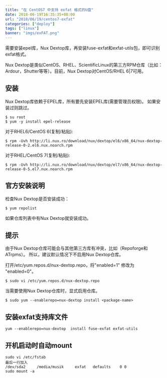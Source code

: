 ```yaml
---
title: "在 CentOS7 中支持 exfat 格式的U盘"
date: 2018-06-19T16:35:35+08:00
url: "2018/06/19/centos7-exfat"
categories: ["deploy"]
tags: ["linux"]
banner: "imgs/exFAT.png"
---
```


需要安装epel库，Nux Dextop库，再安装fuse-exfat和exfat-utils包，即可识别exfat格式。

<!--more-->
Nux Dextop是类似CentOS、RHEL、ScientificLinux的第三方RPM仓库（比如：Ardour，Shutter等等）。目前，Nux Dextop对CentOS/RHEL 6|7可用。

## 安装

Nux Dextop库依赖于EPEL库，所有要先安装EPEL库(需要管理员权限)。
如果安装过则跳过。
```
$ su root
$ yum -y install epel-release
```

对于RHEL6/CentOS 6(复制/粘贴):
```
$ rpm -Uvh http://li.nux.ro/download/nux/dextop/el6/x86_64/nux-dextop-release-0-2.el6.nux.noarch.rpm
```
对于RHEL/CentOS 7(复制/粘贴):
```
$ rpm -Uvh http://li.nux.ro/download/nux/dextop/el7/x86_64/nux-dextop-release-0-5.el7.nux.noarch.rpm
```

## 官方安装说明

检查Nux Dextop是否安装成功：
```
$ yum repolist
```
如果仓库列表中有Nux Dextop就安装成功。

## 提示

由于Nux Dextop仓库可能会与其他第三方库有冲突，比如（Repoforge和ATrpms）。
所以，建议默认情况下不启用Nux Dextop仓库。

打开/etc/yum.repos.d/nux-dextop.repo，将"enabled=1" 修改为 "enabled=0"。
```
$ sudo vi /etc/yum.repos.d/nux-dextop.repo
```
当需要使用Nux Dextop仓库时，显式启用仓库。
```
$ sudo yum --enablerepo=nux-dextop install <package-name>
```

## 安装exfat支持库文件
```
yum --enablerepo=nux-dextop  install fuse-exfat exfat-utils
```

## 开机启动时自动mount
```
sudo vi /etc/fstab
最后一行加入
/dev/sda2     /media/musik     exfat   defaults    0 0
sudo mount -a
```
<!--more-->
